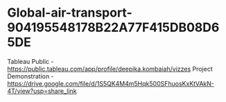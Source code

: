 # Global-air-transport-904195548178B22A77F415DB08D65DE
Tableau Public -  https://public.tableau.com/app/profile/deepika.kombaiah/vizzes
Project Demonstration - https://drive.google.com/file/d/1S5QK4M4m5Hqk500SFhuosKxKtVAkN-4T/view?usp=share_link

